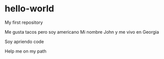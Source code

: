# hello-world
My first repository

Me gusta tacos pero soy americano
Mi nombre John y me vivo en Georgia

Soy apriendo code

Help me on my path
